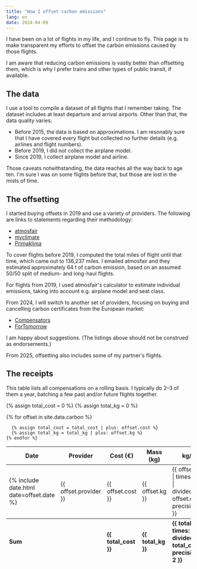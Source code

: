 ```yaml
---
title: "How I offset carbon emissions"
lang: en
date: 2024-04-09
---
```


I have been on a lot of flights in my life, and I continue to fly.
This page is to make transparent my efforts to offset the carbon emissions caused by those flights.

I am aware that reducing carbon emissions is vastly better than offsetting them, which is why I prefer trains and other types of public transit, if available.

## The data

I use a tool to compile a dataset of all flights that I remember taking.
The dataset includes at least departure and arrival airports.
Other than that, the data quality varies:

* Before 2015, the data is based on approximations.
  I am resonably sure that I have covered every flight but collected no further details (e.g. airlines and flight numbers).
* Before 2019, I did not collect the airplane model.
* Since 2019, I collect airplane model and airline.

Those caveats notwithstanding, the data reaches all the way back to age ten.
I'm sure I was on some flights before that, but those are lost in the mists of time.

## The offsetting

I started buying offsets in 2019 and use a variety of providers.
The following are links to statements regarding their methodology:

* [atmosfair](https://www.atmosfair.de/en/climate-protection-projects/)
* [myclimate](https://www.myclimate.org/en/get-active/climate-protection-projects/)
* [Primaklima](https://www.primaklima.org/projekte/unsere-projekte/)

To cover flights before 2019, I computed the total miles of flight until that time, which came out to 136,237 miles.
I emailed atmosfair and they estimated approximately 64 t of carbon emission, based on an assumed 50/50 split of medium- and long-haul flights.

For flights from 2019, I used atmosfair's calculator to estimate individual emissions, taking into account e.g. airplane model and seat class.

From 2024, I will switch to another set of providers, focusing on buying and cancelling carbon certificates from the European market:

* [Compensators](https://www.compensators.org/en/compensators/)
* [ForTomorrow](https://www.fortomorrow.eu/en)

I am happy about suggestions.
(The listings above should not be construed as endorsements.)

From 2025, offsetting also includes some of my partner's flights.

## The receipts

This table lists all compensations on a rolling basis.
I typically do 2–3 of them a year, batching a few past and/or future flights together.

<table>
  <thead>
    <tr>
      <th>Date</th>
      <th>Provider</th>
      <th>Cost (€)</th>
      <th>Mass (kg)</th>
      <th>kg/€</th>
    </tr>
  </thead>

  {% assign total_cost = 0 %}
  {% assign total_kg = 0 %}

  <tbody>
    {% for offset in site.data.carbon %}
      <tr>
        <td>{% include date.html date=offset.date %}</td>
        <td>{{ offset.provider }}</td>
        <td class="text-align-right">{{ offset.cost }}</td>
        <td class="text-align-right">{{ offset.kg }}</td>
        <td class="text-align-right">{{ offset.kg | times: 1.0 | divided_by: offset.cost | precision: 2 }}</td>
      </tr>

      {% assign total_cost = total_cost | plus: offset.cost %}
      {% assign total_kg = total_kg | plus: offset.kg %}
    {% endfor %}
  </tbody>

  <tfoot>
    <tr>
      <td class="text-align-right" colspan="2"><strong>Sum</strong></td>
      <td class="text-align-right"><strong>{{ total_cost }}</strong></td>
      <td class="text-align-right"><strong>{{ total_kg }}</strong></td>
      <td class="text-align-right"><strong>{{ total_kg | times: 1.0 | divided_by: total_cost | precision: 2 }}</strong></td>
    </tr>
  </tfoot>
</table>
